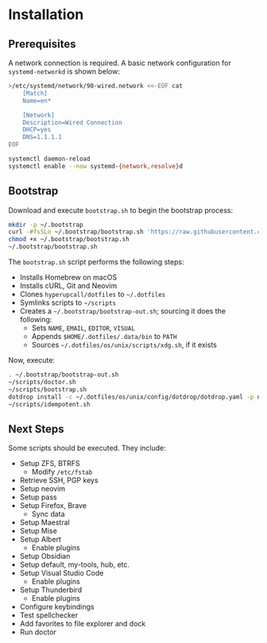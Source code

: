 # Installation

## Prerequisites

A network connection is required. A basic network configuration for `systemd-networkd` is shown below:

```sh
>/etc/systemd/network/90-wired.network <<-EOF cat
	[Match]
	Name=en*

	[Network]
	Description=Wired Connection
	DHCP=yes
	DNS=1.1.1.1
EOF

systemctl daemon-reload
systemctl enable --now systemd-{network,resolve}d
```

## Bootstrap

Download and execute `bootstrap.sh` to begin the bootstrap process:

```sh
mkdir -p ~/.bootstrap
curl -#fsSLo ~/.bootstrap/bootstrap.sh 'https://raw.githubusercontent.com/hyperupcall/dotfiles/trunk/os/unix/bootstrap.sh'
chmod +x ~/.bootstrap/bootstrap.sh
~/.bootstrap/bootstrap.sh
```

The `bootstrap.sh` script performs the following steps:

- Installs Homebrew on macOS
- Installs cURL, Git and Neovim
- Clones `hyperupcall/dotfiles` to `~/.dotfiles`
- Symlinks scripts to `~/scripts`
- Creates a `~/.bootstrap/bootstrap-out.sh`; sourcing it does the following:
  - Sets `NAME`, `EMAIL`, `EDITOR`, `VISUAL`
  - Appends `$HOME/.dotfiles/.data/bin` to `PATH`
  - Sources `~/.dotfiles/os/unix/scripts/xdg.sh`, if it exists

Now, execute:

```sh
. ~/.bootstrap/bootstrap-out.sh
~/scripts/doctor.sh
~/scripts/bootstrap.sh
dotdrop install -c ~/.dotfiles/os/unix/config/dotdrop/dotdrop.yaml -p nullptr
~/scripts/idempotent.sh
```

## Next Steps

Some scripts should be executed. They include:

- Setup ZFS, BTRFS
  - Modify `/etc/fstab`
- Retrieve SSH, PGP keys
- Setup neovim
- Setup pass
- Setup Firefox, Brave
  - Sync data
- Setup Maestral
- Setup Mise
- Setup Albert
  - Enable plugins
- Setup Obsidian
- Setup default, my-tools, hub, etc.
- Setup Visual Studio Code
  - Enable plugins
- Setup Thunderbird
  - Enable plugins
- Configure keybindings
- Test spellchecker
- Add favorites to file explorer and dock
- Run doctor
